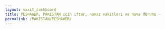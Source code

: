 ```yaml
---
layout: vakit_dashboard
title: PESHAWER, PAKISTAN için iftar, namaz vakitleri ve hava durumu - ilçe/eyalet seç
permalink: /PAKISTAN/PESHAWER/
---
```


<script type="text/javascript">
  var GLOBAL_COUNTRY = 'PAKISTAN';
  var GLOBAL_CITY = 'PESHAWER';
  var GLOBAL_STATE = '';
  var lat = 72;
  var lon = 21;
</script>

